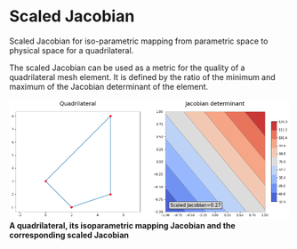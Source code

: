 # Scaled Jacobian
Scaled Jacobian for iso-parametric mapping from parametric space to physical space for a quadrilateral.

The scaled Jacobian can be used as a metric for the quality of a quadrilateral mesh element. It is defined by the ratio of the minimum and maximum of the Jacobian determinant of the element.

![](quadrilateral.png)
**A quadrilateral, its isoparametric mapping Jacobian and the corresponding scaled Jacobian**
